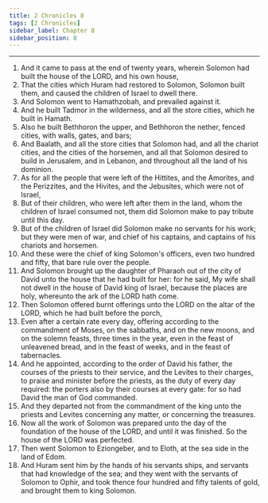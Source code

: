 ```yaml
---
title: 2 Chronicles 8
tags: [2 Chronicles]
sidebar_label: Chapter 8
sidebar_position: 8
---
```


---
1. And it came to pass at the end of twenty years, wherein Solomon had built the house of the LORD, and his own house,
2. That the cities which Huram had restored to Solomon, Solomon built them, and caused the children of Israel to dwell there.
3. And Solomon went to Hamathzobah, and prevailed against it.
4. And he built Tadmor in the wilderness, and all the store cities, which he built in Hamath.
5. Also he built Bethhoron the upper, and Bethhoron the nether, fenced cities, with walls, gates, and bars;
6. And Baalath, and all the store cities that Solomon had, and all the chariot cities, and the cities of the horsemen, and all that Solomon desired to build in Jerusalem, and in Lebanon, and throughout all the land of his dominion.
7. As for all the people that were left of the Hittites, and the Amorites, and the Perizzites, and the Hivites, and the Jebusites, which were not of Israel,
8. But of their children, who were left after them in the land, whom the children of Israel consumed not, them did Solomon make to pay tribute until this day.
9. But of the children of Israel did Solomon make no servants for his work; but they were men of war, and chief of his captains, and captains of his chariots and horsemen.
10. And these were the chief of king Solomon's officers, even two hundred and fifty, that bare rule over the people.
11. And Solomon brought up the daughter of Pharaoh out of the city of David unto the house that he had built for her: for he said, My wife shall not dwell in the house of David king of Israel, because the places are holy, whereunto the ark of the LORD hath come.
12. Then Solomon offered burnt offerings unto the LORD on the altar of the LORD, which he had built before the porch,
13. Even after a certain rate every day, offering according to the commandment of Moses, on the sabbaths, and on the new moons, and on the solemn feasts, three times in the year, even in the feast of unleavened bread, and in the feast of weeks, and in the feast of tabernacles.
14. And he appointed, according to the order of David his father, the courses of the priests to their service, and the Levites to their charges, to praise and minister before the priests, as the duty of every day required: the porters also by their courses at every gate: for so had David the man of God commanded.
15. And they departed not from the commandment of the king unto the priests and Levites concerning any matter, or concerning the treasures.
16. Now all the work of Solomon was prepared unto the day of the foundation of the house of the LORD, and until it was finished. So the house of the LORD was perfected.
17. Then went Solomon to Eziongeber, and to Eloth, at the sea side in the land of Edom.
18. And Huram sent him by the hands of his servants ships, and servants that had knowledge of the sea; and they went with the servants of Solomon to Ophir, and took thence four hundred and fifty talents of gold, and brought them to king Solomon.